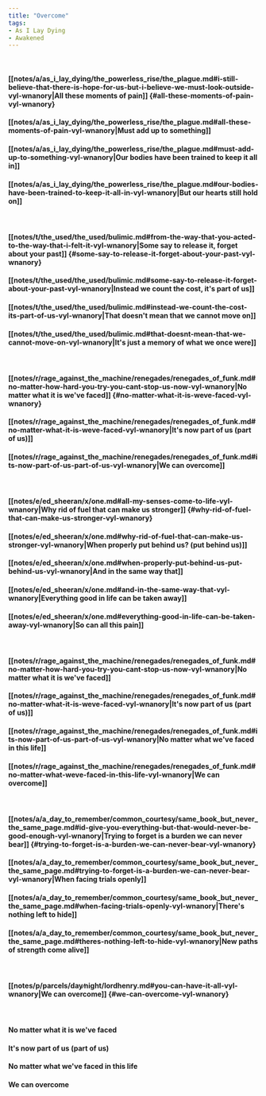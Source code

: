 ```yaml
---
title: "Overcome"
tags:
- As I Lay Dying
- Awakened
---
```

&nbsp;
#### [[notes/a/as_i_lay_dying/the_powerless_rise/the_plague.md#i-still-believe-that-there-is-hope-for-us-but-i-believe-we-must-look-outside-vyl-wnanory|All these moments of pain]] {#all-these-moments-of-pain-vyl-wnanory}
#### [[notes/a/as_i_lay_dying/the_powerless_rise/the_plague.md#all-these-moments-of-pain-vyl-wnanory|Must add up to something]]
#### [[notes/a/as_i_lay_dying/the_powerless_rise/the_plague.md#must-add-up-to-something-vyl-wnanory|Our bodies have been trained to keep it all in]]
#### [[notes/a/as_i_lay_dying/the_powerless_rise/the_plague.md#our-bodies-have-been-trained-to-keep-it-all-in-vyl-wnanory|But our hearts still hold on]]
&nbsp;
#### [[notes/t/the_used/the_used/bulimic.md#from-the-way-that-you-acted-to-the-way-that-i-felt-it-vyl-wnanory|Some say to release it, forget about your past]] {#some-say-to-release-it-forget-about-your-past-vyl-wnanory}
#### [[notes/t/the_used/the_used/bulimic.md#some-say-to-release-it-forget-about-your-past-vyl-wnanory|Instead we count the cost, it's part of us]]
#### [[notes/t/the_used/the_used/bulimic.md#instead-we-count-the-cost-its-part-of-us-vyl-wnanory|That doesn't mean that we cannot move on]]
#### [[notes/t/the_used/the_used/bulimic.md#that-doesnt-mean-that-we-cannot-move-on-vyl-wnanory|It's just a memory of what we once were]]
&nbsp;
#### [[notes/r/rage_against_the_machine/renegades/renegades_of_funk.md#no-matter-how-hard-you-try-you-cant-stop-us-now-vyl-wnanory|No matter what it is we've faced]] {#no-matter-what-it-is-weve-faced-vyl-wnanory}
#### [[notes/r/rage_against_the_machine/renegades/renegades_of_funk.md#no-matter-what-it-is-weve-faced-vyl-wnanory|It's now part of us (part of us)]]
#### [[notes/r/rage_against_the_machine/renegades/renegades_of_funk.md#its-now-part-of-us-part-of-us-vyl-wnanory|We can overcome]]
&nbsp;
#### [[notes/e/ed_sheeran/x/one.md#all-my-senses-come-to-life-vyl-wnanory|Why rid of fuel that can make us stronger]] {#why-rid-of-fuel-that-can-make-us-stronger-vyl-wnanory}
#### [[notes/e/ed_sheeran/x/one.md#why-rid-of-fuel-that-can-make-us-stronger-vyl-wnanory|When properly put behind us? (put behind us)]]
#### [[notes/e/ed_sheeran/x/one.md#when-properly-put-behind-us-put-behind-us-vyl-wnanory|And in the same way that]]
#### [[notes/e/ed_sheeran/x/one.md#and-in-the-same-way-that-vyl-wnanory|Everything good in life can be taken away]]
#### [[notes/e/ed_sheeran/x/one.md#everything-good-in-life-can-be-taken-away-vyl-wnanory|So can all this pain]]
&nbsp;
#### [[notes/r/rage_against_the_machine/renegades/renegades_of_funk.md#no-matter-how-hard-you-try-you-cant-stop-us-now-vyl-wnanory|No matter what it is we've faced]]
#### [[notes/r/rage_against_the_machine/renegades/renegades_of_funk.md#no-matter-what-it-is-weve-faced-vyl-wnanory|It's now part of us (part of us)]]
#### [[notes/r/rage_against_the_machine/renegades/renegades_of_funk.md#its-now-part-of-us-part-of-us-vyl-wnanory|No matter what we've faced in this life]]
#### [[notes/r/rage_against_the_machine/renegades/renegades_of_funk.md#no-matter-what-weve-faced-in-this-life-vyl-wnanory|We can overcome]]
&nbsp;
#### [[notes/a/a_day_to_remember/common_courtesy/same_book_but_never_the_same_page.md#id-give-you-everything-but-that-would-never-be-good-enough-vyl-wnanory|Trying to forget is a burden we can never bear]] {#trying-to-forget-is-a-burden-we-can-never-bear-vyl-wnanory}
#### [[notes/a/a_day_to_remember/common_courtesy/same_book_but_never_the_same_page.md#trying-to-forget-is-a-burden-we-can-never-bear-vyl-wnanory|When facing trials openly]]
#### [[notes/a/a_day_to_remember/common_courtesy/same_book_but_never_the_same_page.md#when-facing-trials-openly-vyl-wnanory|There's nothing left to hide]]
#### [[notes/a/a_day_to_remember/common_courtesy/same_book_but_never_the_same_page.md#theres-nothing-left-to-hide-vyl-wnanory|New paths of strength come alive]]
&nbsp;
#### [[notes/p/parcels/day∕night/lordhenry.md#you-can-have-it-all-vyl-wnanory|We can overcome]] {#we-can-overcome-vyl-wnanory}
&nbsp;
#### No matter what it is we've faced
#### It's now part of us (part of us)
#### No matter what we've faced in this life
#### We can overcome
